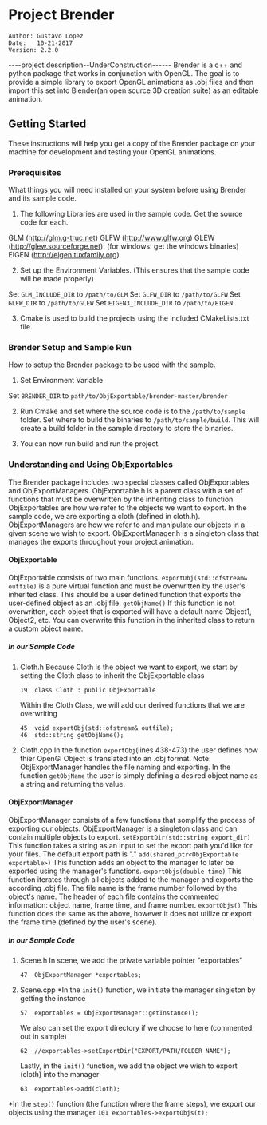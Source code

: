 # Project Brender
```
Author: Gustavo Lopez 
Date:	10-21-2017
Version: 2.2.0
```
----project description--UnderConstruction------
Brender is a c++ and python package that works in conjunction with OpenGL. The goal is to provide a simple library to export OpenGL animations as .obj files and then import this set into Blender(an open source 3D creation suite) as an editable animation.

## Getting Started

These instructions will help you get a copy of the Brender package on your machine for development and testing your OpenGL animations.

### Prerequisites

What things you will need installed on your system before using Brender and its sample code.

1. The following Libraries are used in the sample code. Get the source code for each.

GLM (http://glm.g-truc.net)
GLFW (http://www.glfw.org)
GLEW (http://glew.sourceforge.net): (for windows: get the windows binaries)
EIGEN (http://eigen.tuxfamily.org)

2. Set up the Environment Variables. (This ensures that the sample code will be made properly)

Set `GLM_INCLUDE_DIR` to `/path/to/GLM`
Set `GLFW_DIR` to `/path/to/GLFW`
Set `GLEW_DIR` to `/path/to/GLEW`
Set `EIGEN3_INCLUDE_DIR` to `/path/to/EIGEN`

3. Cmake is used to build the projects using the included CMakeLists.txt file.

### Brender Setup and Sample Run

How to setup the Brender package to be used with the sample.

1. Set Environment Variable

Set `BRENDER_DIR` to `path/to/ObjExportable/brender-master/brender`

2. Run Cmake and set where the source code is to the `/path/to/sample` folder. Set where to build the binaries to `/path/to/sample/build`. This will create a build folder in the sample directory to store the binaries.

3. You can now run build and run the project.

### Understanding and Using ObjExportables

The Brender package includes two special classes called ObjExportables and ObjExportManagers. ObjExportable.h is a parent class with a set of functions that must be overwritten by the inheriting class to function. ObjExportables are how we refer to the objects we want to export. In the sample code, we are exporting a cloth (defined in cloth.h). ObjExportManagers are how we refer to and manipulate our objects in a given scene we wish to export. ObjExportManager.h is a singleton class that manages the exports throughout your project animation.

#### ObjExportable 

ObjExportable consists of two main functions.
   `exportObj(std::ofstream& outfile)` is a pure virtual function and must be overwritten by the user's inherited class. This should be a user defined function that exports the user-defined object as an .obj file.
   `getObjName()` If this function is not overwritten, each object that is exported will have a default name Object1, Object2, etc. You can overwrite this function in the inherited class to return a custom object name.

##### In our Sample Code

1. Cloth.h
	Because Cloth is the object we want to export, we start by setting the Cloth class to inherit the ObjExportable class
	```
	19	class Cloth : public ObjExportable
	```
	Within the Cloth Class, we will add our derived functions that we are overwriting
	```
	45	void exportObj(std::ofstream& outfile);
	46	std::string getObjName();
	```
2. Cloth.cpp
	In the function `exportObj`(lines 438-473) the user defines how thier OpenGl Object is translated into an .obj format. Note: ObjExportManager handles the file naming and exporting.
	In the function `getObjName` the user is simply defining a desired object name as a string and returning the value.

#### ObjExportManager

ObjExportManager consists of a few functions that somplify the process of exporting our objects. ObjExportManager is a singleton class and can contain multiple objects to export.
	`setExportDir(std::string export_dir)` This function takes a string as an input to set the export path you'd like for your files. The default export path is "."
	`add(shared_ptr<ObjExportable exportable>)` This function adds an object to the manager to later be exported using the manager's functions.
	`exportObjs(double time)` This function iterates through all objects added to the manager and exports the according .obj file. The file name is the frame number followed by the object's name. The header of each file contains the commented information: object name, frame time, and frame number.
	`exportObjs()` This function does the same as the above, however it does not utilize or export the frame time (defined by the user's scene).

##### In our Sample Code

1. Scene.h
	In scene, we add the private variable pointer "exportables"
	```
	47	ObjExportManager *exportables;
	```
2. Scene.cpp
  *In the `init()` function, we initiate the manager singleton by getting the instance
	```
	57	exportables = ObjExportManager::getInstance();
	```
	We also can set the export directory if we choose to here (commented out in sample)
	```
	62	//exportables->setExportDir("EXPORT/PATH/FOLDER NAME");
	```
	Lastly, in the `init()` function, we add the object we wish to export (cloth) into the manager
	```
	63	exportables->add(cloth);
	```
  *In the `step()` function (the function where the frame steps), we export our objects using the manager
	```
	101	exportables->exportObjs(t);
	```
